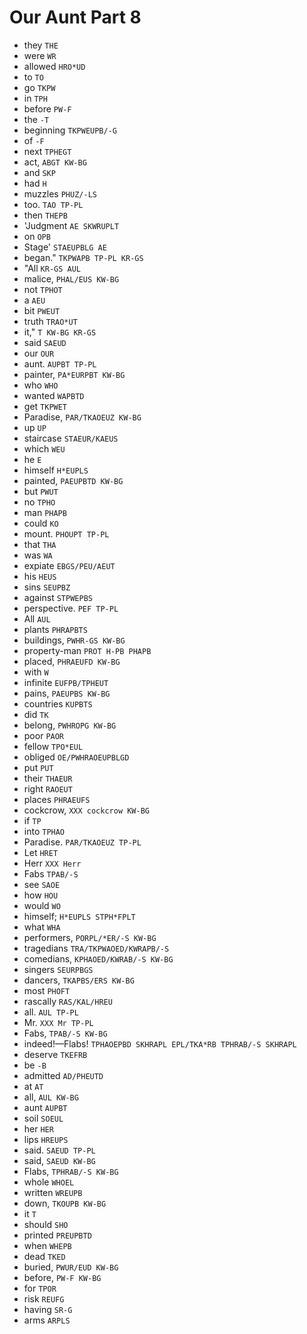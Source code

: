 # Our Aunt Part 8

* they `THE`
* were `WR`
* allowed `HRO*UD`
* to `TO`
* go `TKPW`
* in `TPH`
* before `PW-F`
* the `-T`
* beginning `TKPWEUPB/-G`
* of `-F`
* next `TPHEGT`
* act, `ABGT KW-BG`
* and `SKP`
* had `H`
* muzzles `PHUZ/-LS`
* too. `TAO TP-PL`
* then `THEPB`
* 'Judgment `AE SKWRUPLT`
* on `OPB`
* Stage' `STAEUPBLG AE`
* began." `TKPWAPB TP-PL KR-GS`
* "All `KR-GS AUL`
* malice, `PHAL/EUS KW-BG`
* not `TPHOT`
* a `AEU`
* bit `PWEUT`
* truth `TRAO*UT`
* it," `T KW-BG KR-GS`
* said `SAEUD`
* our `OUR`
* aunt. `AUPBT TP-PL`
* painter, `PA*EURPBT KW-BG`
* who `WHO`
* wanted `WAPBTD`
* get `TKPWET`
* Paradise, `PAR/TKAOEUZ KW-BG`
* up `UP`
* staircase `STAEUR/KAEUS`
* which `WEU`
* he `E`
* himself `H*EUPLS`
* painted, `PAEUPBTD KW-BG`
* but `PWUT`
* no `TPHO`
* man `PHAPB`
* could `KO`
* mount. `PHOUPT TP-PL`
* that `THA`
* was `WA`
* expiate `EBGS/PEU/AEUT`
* his `HEUS`
* sins `SEUPBZ`
* against `STPWEPBS`
* perspective. `PEF TP-PL`
* All `AUL`
* plants `PHRAPBTS`
* buildings, `PWHR-GS KW-BG`
* property-man `PROT H-PB PHAPB`
* placed, `PHRAEUFD KW-BG`
* with `W`
* infinite `EUFPB/TPHEUT`
* pains, `PAEUPBS KW-BG`
* countries `KUPBTS`
* did `TK`
* belong, `PWHROPG KW-BG`
* poor `PAOR`
* fellow `TPO*EUL`
* obliged `OE/PWHRAOEUPBLGD`
* put `PUT`
* their `THAEUR`
* right `RAOEUT`
* places `PHRAEUFS`
* cockcrow, `XXX cockcrow KW-BG`
* if `TP`
* into `TPHAO`
* Paradise. `PAR/TKAOEUZ TP-PL`
* Let `HRET`
* Herr `XXX Herr`
* Fabs `TPAB/-S`
* see `SAOE`
* how `HOU`
* would `WO`
* himself; `H*EUPLS STPH*FPLT`
* what `WHA`
* performers, `PORPL/*ER/-S KW-BG`
* tragedians `TRA/TKPWAOED/KWRAPB/-S`
* comedians, `KPHAOED/KWRAB/-S KW-BG`
* singers `SEURPBGS`
* dancers, `TKAPBS/ERS KW-BG`
* most `PHOFT`
* rascally `RAS/KAL/HREU`
* all. `AUL TP-PL`
* Mr. `XXX Mr TP-PL`
* Fabs, `TPAB/-S KW-BG`
* indeed!—Flabs! `TPHAOEPBD SKHRAPL EPL/TKA*RB TPHRAB/-S SKHRAPL`
* deserve `TKEFRB`
* be `-B`
* admitted `AD/PHEUTD`
* at `AT`
* all, `AUL KW-BG`
* aunt `AUPBT`
* soil `SOEUL`
* her `HER`
* lips `HREUPS`
* said. `SAEUD TP-PL`
* said, `SAEUD KW-BG`
* Flabs, `TPHRAB/-S KW-BG`
* whole `WHOEL`
* written `WREUPB`
* down, `TKOUPB KW-BG`
* it `T`
* should `SHO`
* printed `PREUPBTD`
* when `WHEPB`
* dead `TKED`
* buried, `PWUR/EUD KW-BG`
* before, `PW-F KW-BG`
* for `TPOR`
* risk `REUFG`
* having `SR-G`
* arms `ARPLS`
